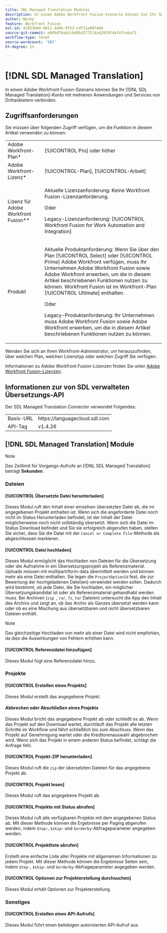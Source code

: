 ```yaml
---
title: SDL Managed Translation Modules
description: In einem Adobe Workfront Fusion-Szenario können Sie Ihr SDL Managed Translation-Konto mit mehreren Anwendungen und Services von Drittanbietern verbinden.
author: Becky
feature: Workfront Fusion
exl-id: 41953b04-9011-4ddb-9f53-cdf11e807e04
source-git-commit: e0d9d76ab2cbd8bd277514a4291974af4fceba73
workflow-type: tm+mt
source-wordcount: '587'
ht-degree: 1%

---
```


# [!DNL SDL Managed Translation]

In einem Adobe Workfront Fusion-Szenario können Sie Ihr [!DNL SDL Managed Translation]-Konto mit mehreren Anwendungen und Services von Drittanbietern verbinden.

## Zugriffsanforderungen

Sie müssen über folgenden Zugriff verfügen, um die Funktion in diesem Artikel verwenden zu können:

<table style="table-layout:auto"> 
 <col> 
 <col> 
 <tbody> 
  <tr> 
   <td role="rowheader">Adobe Workfront-Plan*</td>
  <td> <p>[!UICONTROL Pro] oder höher</p> </td>
  </tr> 
  <tr data-mc-conditions=""> 
   <td role="rowheader">Adobe Workfront-Lizenz*</td>
   <td> <p>[!UICONTROL-Plan], [!UICONTROL-Arbeit]</p> </td> 
  </tr> 
  <tr> 
   <td role="rowheader">Lizenz für Adobe Workfront Fusion**</td> 
   <td>
   <p>Aktuelle Lizenzanforderung: Keine Workfront Fusion-Lizenzanforderung.</p>
   <p>Oder</p>
   <p>Legacy-Lizenzanforderung: [!UICONTROL Workfront Fusion for Work Automation and Integration] </p>
   </td> 
  </tr> 
  <tr> 
   <td role="rowheader">Produkt</td> 
   <td>
   <p>Aktuelle Produktanforderung: Wenn Sie über den Plan [!UICONTROL Select] oder [!UICONTROL Prime] Adobe Workfront verfügen, muss Ihr Unternehmen Adobe Workfront Fusion sowie Adobe Workfront erwerben, um die in diesem Artikel beschriebenen Funktionen nutzen zu können. Workfront Fusion ist im Workfront-Plan [!UICONTROL Ultimate] enthalten.</p>
   <p>Oder</p>
   <p>Legacy-Produktanforderung: Ihr Unternehmen muss Adobe Workfront Fusion sowie Adobe Workfront erwerben, um die in diesem Artikel beschriebenen Funktionen nutzen zu können.</p>
   </td> 
  </tr> 
 </tbody> 
</table>

Wenden Sie sich an Ihren Workfront-Administrator, um herauszufinden, über welchen Plan, welchen Lizenztyp oder welchen Zugriff Sie verfügen.

Informationen zu Adobe Workfront Fusion-Lizenzen finden Sie unter [Adobe Workfront Fusion-Lizenzen](/help/workfront-fusion/set-up-and-manage-workfront-fusion/licensing-operations-overview/license-automation-vs-integration.md).

## Informationen zur von SDL verwalteten Übersetzungs-API

Der SDL Managed Translation Connector verwendet Folgendes:

<table style="table-layout:auto"> 
 <col> 
 <col> 
 <tbody> 
  <tr> 
   <td role="rowheader">Basis-URL</td> 
   <td>https://languagecloud.sdl.com</td> 
  </tr>
  <tr> 
   <td role="rowheader">API-Tag</td> 
   <td>v1.4.26</td> 
  </tr>
 </tbody> 
 </table>

## [!DNL SDL Managed Translation] Module

>[!NOTE]
>
>Das Zeitlimit für Vorgangs-Aufrufe an [!DNL SDL Managed Translation] beträgt **Sekunden**.

### Dateien

#### [!UICONTROL Übersetzte Datei herunterladen]

Dieses Modul ruft den Inhalt einer einzelnen übersetzten Datei ab, die im angegebenen Projekt enthalten ist. Wenn sich die angeforderte Datei noch nicht im Status Herunterladen befindet, ist der Inhalt der Datei möglicherweise noch nicht vollständig übersetzt. Wenn sich die Datei im Status Download befindet und Sie sie erfolgreich abgerufen haben, stellen Sie sicher, dass Sie die Datei mit der `Cancel or Complete File`-Methode als abgeschlossen markieren.

#### [!UICONTROL Datei hochladen]

Dieses Modul ermöglicht das Hochladen von Dateien für die Übersetzung oder die Aufnahme in ein Übersetzungsprojekt als Referenzmaterial. Uploads müssen mit multipart/form-data übermittelt werden und können mehr als eine Datei enthalten. Sie legen die `ProjectOptionId` fest, die zur Bewertung der hochgeladenen Datei(en) verwendet werden sollen. Dadurch wird bestimmt, ob jede Datei, die Sie hochladen, ein möglicher Übersetzungskandidat ist oder als Referenzmaterial gehandhabt werden muss. Bei Archiven (`zip `, `rar`, `7z`, `tar` Dateien) untersucht die App den Inhalt des Archivs und zeigt an, ob das Archiv als Ganzes übersetzt werden kann oder ob es eine Mischung aus übersetzbaren und nicht übersetzbaren Dateien enthält.

>[!NOTE]
>
>Das gleichzeitige Hochladen von mehr als einer Datei wird nicht empfohlen, da dies die Auswirkungen von Fehlern erhöhen kann.

#### [!UICONTROL Referenzdatei hinzufügen]

Dieses Modul fügt eine Referenzdatei hinzu.

### Projekte

#### [!UICONTROL Erstellen eines Projekts]

Dieses Modul erstellt das angegebene Projekt.

#### Abbrechen oder Abschließen eines Projekts

Dieses Modul bricht das angegebene Projekt ab oder schließt es ab. Wenn das Projekt auf den Download wartet, durchläuft das Projekt alle letzten Schritte im Workflow und fährt schließlich bis zum Abschluss. Wenn das Projekt auf Genehmigung wartet oder die Kreditorenauswahl abgebrochen wird. Wenn sich das Projekt in einem anderen Status befindet, schlägt die Anfrage fehl.

#### [!UICONTROL Projekt-ZIP herunterladen]

Dieses Modul ruft die `zip` der übersetzten Dateien für das angegebene Projekt ab.

#### [!UICONTROL Projekt lesen]

Dieses Modul ruft das angegebene Projekt ab.

#### [!UICONTROL Projekte mit Status abrufen]

Dieses Modul ruft alle verfügbaren Projekte mit dem angegebenen Status ab. Mit dieser Methode können die Ergebnisse per Paging abgerufen werden, indem `$top`-, `$skip`- und `$orderby`-Abfrageparameter angegeben werden.

#### [!UICONTROL Projektliste abrufen]

Erstellt eine einfache Liste aller Projekte mit allgemeinen Informationen zu jedem Projekt. Mit dieser Methode können die Ergebnisse Seiten sein, indem `$top`-, `$skip`- und `$orderby`-Abfrageparameter angegeben werden.

#### [!UICONTROL Optionen zur Projekterstellung durchsuchen]

Dieses Modul erhält Optionen zur Projekterstellung.

### Sonstiges

#### [!UICONTROL Erstellen eines API-Aufrufs]

Dieses Modul führt einen beliebigen autorisierten API-Aufruf aus.
